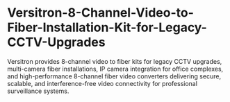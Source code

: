 # Versitron-8-Channel-Video-to-Fiber-Installation-Kit-for-Legacy-CCTV-Upgrades
Versitron provides 8-channel video to fiber kits for legacy CCTV upgrades, multi-camera fiber installations, IP camera integration for office complexes, and high-performance 8-channel fiber video converters delivering secure, scalable, and interference-free video connectivity for professional surveillance systems.
